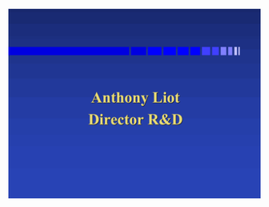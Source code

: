 ![](portfolio/portfolio.gif)

<!-- # profile

```
pdflatex src/index.tex 
```

```
cd docs
bundle install .
bundle exec jekyll serve  
``` -->